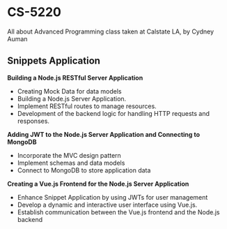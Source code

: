 # CS-5220


All about Advanced Programming class taken at Calstate LA, by Cydney Auman


## Snippets Application
**Building a Node.js RESTful Server Application**

- Creating Mock Data for data models
- Building a Node.js Server Application.
- Implement RESTful routes to manage resources.
- Development of the backend logic for handling HTTP requests and responses.

**Adding JWT to the Node.js Server Application and Connecting to MongoDB**

- Incorporate the MVC design pattern
- Implement schemas and data models
- Connect to MongoDB to store application data

**Creating a Vue.js Frontend for the Node.js Server Application**
- Enhance Snippet Application by using JWTs for user management
- Develop a dynamic and interactive user interface using Vue.js.
- Establish communication between the Vue.js frontend and the Node.js backend
